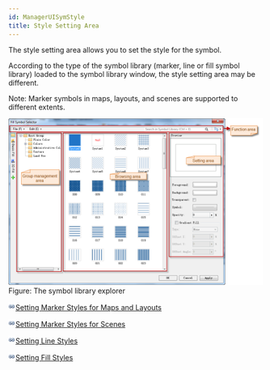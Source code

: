 ```yaml
---
id: ManagerUISymStyle
title: Style Setting Area 
---  
```



The style setting area allows you to set the style for the symbol.

According to the type of the symbol library (marker, line or fill symbol library) loaded to the symbol library window, the style setting area may be different.

Note: Marker symbols in maps, layouts, and scenes are supported to different extents.

![](img-en/SymLibManagerUI.png)  
Figure: The symbol library explorer  
  
![](../../img/smalltitle.png)[Setting Marker Styles for Maps and Layouts](PointSymStyle.htm)

![](../../img/smalltitle.png)[Setting Marker Styles for Scenes](Scene_PointSymStyle.htm)

![](../../img/smalltitle.png)[Setting Line Styles](LineSymStyle.htm)

![](../../img/smalltitle.png)[Setting Fill Styles](FillSymStyle.htm)